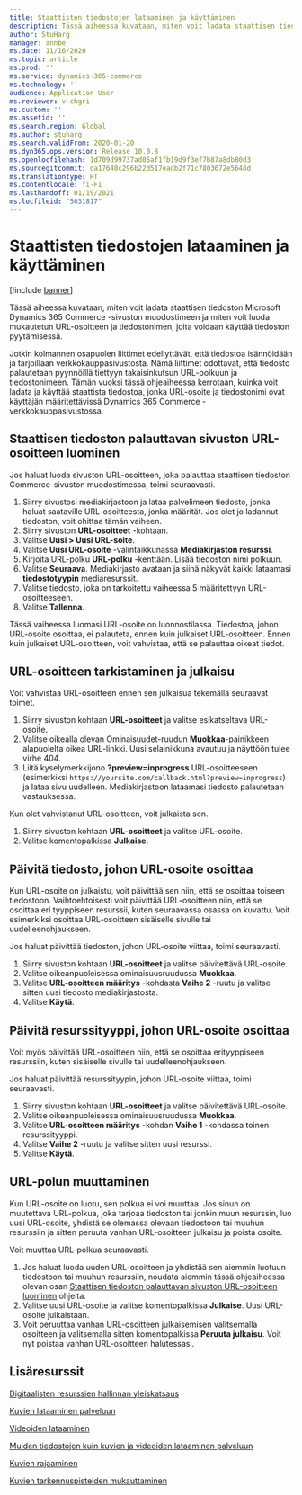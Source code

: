 ```yaml
---
title: Staattisten tiedostojen lataaminen ja käyttäminen
description: Tässä aiheessa kuvataan, miten voit ladata staattisen tiedoston Microsoft Dynamics 365 Commerce -sivuston muodostimeen ja miten voit luoda mukautetun URL-osoitteen ja tiedostonimen, joita voidaan käyttää tiedoston pyytämisessä.
author: StuHarg
manager: annbe
ms.date: 11/16/2020
ms.topic: article
ms.prod: ''
ms.service: dynamics-365-commerce
ms.technology: ''
audience: Application User
ms.reviewer: v-chgri
ms.custom: ''
ms.assetid: ''
ms.search.region: Global
ms.author: stuharg
ms.search.validFrom: 2020-01-20
ms.dyn365.ops.version: Release 10.0.8
ms.openlocfilehash: 1d709d99737ad05af1fb19d9f3ef7b87a8db80d3
ms.sourcegitcommit: da17648c296b22d517eadb2f71c7803672e5648d
ms.translationtype: HT
ms.contentlocale: fi-FI
ms.lasthandoff: 01/19/2021
ms.locfileid: "5031817"
---
```

# <a name="upload-and-serve-static-files"></a>Staattisten tiedostojen lataaminen ja käyttäminen

[!include [banner](includes/banner.md)]

Tässä aiheessa kuvataan, miten voit ladata staattisen tiedoston Microsoft Dynamics 365 Commerce -sivuston muodostimeen ja miten voit luoda mukautetun URL-osoitteen ja tiedostonimen, joita voidaan käyttää tiedoston pyytämisessä.

Jotkin kolmannen osapuolen liittimet edellyttävät, että tiedostoa isännöidään ja tarjoillaan verkkokauppasivustosta. Nämä liittimet odottavat, että tiedosto palautetaan pyynnöillä tiettyyn takaisinkutsun URL-polkuun ja tiedostonimeen. Tämän vuoksi tässä ohjeaiheessa kerrotaan, kuinka voit ladata ja käyttää staattista tiedostoa, jonka URL-osoite ja tiedostonimi ovat käyttäjän määritettävissä Dynamics 365 Commerce -verkkokauppasivustossa.

## <a name="create-a-site-url-that-returns-a-static-file"></a>Staattisen tiedoston palauttavan sivuston URL-osoitteen luominen

Jos haluat luoda sivuston URL-osoitteen, joka palauttaa staattisen tiedoston Commerce-sivuston muodostimessa, toimi seuraavasti.

1. Siirry sivustosi mediakirjastoon ja lataa palvelimeen tiedosto, jonka haluat saataville URL-osoitteesta, jonka määrität. Jos olet jo ladannut tiedoston, voit ohittaa tämän vaiheen.
1. Siirry sivuston **URL-osoitteet** -kohtaan.
1. Valitse **Uusi \> Uusi URL-soite**.
1. Valitse **Uusi URL-osoite** -valintaikkunassa **Mediakirjaston resurssi**.
1. Kirjoita URL-polku **URL-polku** -kenttään. Lisää tiedoston nimi polkuun.
1. Valitse **Seuraava**. Mediakirjasto avataan ja siinä näkyvät kaikki lataamasi **tiedostotyypin** mediaresurssit.
1. Valitse tiedosto, joka on tarkoitettu vaiheessa 5 määritettyyn URL-osoitteeseen.
1. Valitse **Tallenna**.

Tässä vaiheessa luomasi URL-osoite on luonnostilassa. Tiedostoa, johon URL-osoite osoittaa, ei palauteta, ennen kuin julkaiset URL-osoitteen. Ennen kuin julkaiset URL-osoitteen, voit vahvistaa, että se palauttaa oikeat tiedot.

## <a name="validate-and-publish-a-url"></a>URL-osoitteen tarkistaminen ja julkaisu

Voit vahvistaa URL-osoitteen ennen sen julkaisua tekemällä seuraavat toimet.

1. Siirry sivuston kohtaan **URL-osoitteet** ja valitse esikatseltava URL-osoite.
2. Valitse oikealla olevan Ominaisuudet-ruudun **Muokkaa**-painikkeen alapuolelta oikea URL-linkki. Uusi selainikkuna avautuu ja näyttöön tulee virhe 404.
3. Liitä kyselymerkkijono **?preview=inprogress** URL-osoitteeseen (esimerkiksi `https://yoursite.com/callback.html?preview=inprogress`) ja lataa sivu uudelleen. Mediakirjastoon lataamasi tiedosto palautetaan vastauksessa.

Kun olet vahvistanut URL-osoitteen, voit julkaista sen.

1. Siirry sivuston kohtaan **URL-osoitteet** ja valitse URL-osoite.
2. Valitse komentopalkissa **Julkaise**.

## <a name="update-the-file-that-a-url-points-to"></a>Päivitä tiedosto, johon URL-osoite osoittaa

Kun URL-osoite on julkaistu, voit päivittää sen niin, että se osoittaa toiseen tiedostoon. Vaihtoehtoisesti voit päivittää URL-osoitteen niin, että se osoittaa eri tyyppiseen resurssii, kuten seuraavassa osassa on kuvattu. Voit esimerkiksi osoittaa URL-osoitteen sisäiselle sivulle tai uudelleenohjaukseen.

Jos haluat päivittää tiedoston, johon URL-osoite viittaa, toimi seuraavasti.

1. Siirry sivuston kohtaan **URL-osoitteet** ja valitse päivitettävä URL-osoite.
1. Valitse oikeanpuoleisessa ominaisuusruudussa **Muokkaa**.
1. Valitse **URL-osoitteen määritys** -kohdasta **Vaihe 2** -ruutu ja valitse sitten uusi tiedosto mediakirjastosta.
1. Valitse **Käytä**.

## <a name="update-the-asset-type-that-a-url-points-to"></a>Päivitä resurssityyppi, johon URL-osoite osoittaa

Voit myös päivittää URL-osoitteen niin, että se osoittaa erityyppiseen resurssiin, kuten sisäiselle sivulle tai uudelleenohjaukseen.

Jos haluat päivittää resurssityypin, johon URL-osoite viittaa, toimi seuraavasti.

1. Siirry sivuston kohtaan **URL-osoitteet** ja valitse päivitettävä URL-osoite.
1. Valitse oikeanpuoleisessa ominaisuusruudussa **Muokkaa**.
1. Valitse **URL-osoitteen määritys** -kohdan **Vaihe 1** -kohdassa toinen resurssityyppi.
1. Valitse **Vaihe 2** -ruutu ja valitse sitten uusi resurssi.
1. Valitse **Käytä**.

## <a name="change-the-url-path"></a>URL-polun muuttaminen

Kun URL-osoite on luotu, sen polkua ei voi muuttaa. Jos sinun on muutettava URL-polkua, joka tarjoaa tiedoston tai jonkin muun resurssin, luo uusi URL-osoite, yhdistä se olemassa olevaan tiedostoon tai muuhun resurssiin ja sitten peruuta vanhan URL-osoitteen julkaisu ja poista osoite.

Voit muuttaa URL-polkua seuraavasti.

1. Jos haluat luoda uuden URL-osoitteen ja yhdistää sen aiemmin luotuun tiedostoon tai muuhun resurssiin, noudata aiemmin tässä ohjeaiheessa olevan osan [Staattisen tiedoston palauttavan sivuston URL-osoitteen luominen](#create-a-site-url-that-returns-a-static-file) ohjeita.
1. Valitse uusi URL-osoite ja valitse komentopalkissa **Julkaise**. Uusi URL-osoite julkaistaan.
1. Voit peruuttaa vanhan URL-osoitteen julkaisemisen valitsemalla osoitteen ja valitsemalla sitten komentopalkissa **Peruuta julkaisu**. Voit nyt poistaa vanhan URL-osoitteen halutessasi.

## <a name="additional-resources"></a>Lisäresurssit

[Digitaalisten resurssien hallinnan yleiskatsaus](dam-overview.md)

[Kuvien lataaminen palveluun](dam-upload-images.md)

[Videoiden lataaminen](dam-upload-video.md)

[Muiden tiedostojen kuin kuvien ja videoiden lataaminen palveluun](dam-upload-files.md)

[Kuvien rajaaminen](dam-crop-images.md)

[Kuvien tarkennuspisteiden mukauttaminen](dam-custom-focal-point.md)
